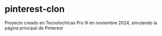 # pinterest-clon
Proyecto creado en Tecnolochicas Pro III en noviembre 2024, simulando la página principal de Pinterest
